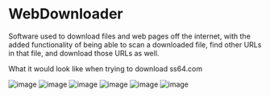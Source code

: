 # WebDownloader
 Software used to download files and web pages off the internet, with the added functionality of being able to scan a downloaded file, find other URLs in that file, and download those URLs as well.

What it would look like when trying to download ss64.com

![image](https://github.com/beamjinn32704/WebDown/assets/81364241/60754405-9b23-4150-8bba-9f1ba2446fd2)
![image](https://github.com/beamjinn32704/WebDown/assets/81364241/4b084123-75b0-406e-a45e-e219ef1b3066)
![image](https://github.com/beamjinn32704/WebDown/assets/81364241/978c14e8-ba16-434d-b9fe-8ccac47514b1)
![image](https://github.com/beamjinn32704/WebDown/assets/81364241/b823204a-697f-415b-a0d7-bf8df9b851a1)
![image](https://github.com/beamjinn32704/WebDown/assets/81364241/25b05c64-448f-4459-8a72-a2db9c1a28e8)
![image](https://github.com/beamjinn32704/WebDown/assets/81364241/2401cbe1-f69d-4d24-950c-87cb3cab0adc)
